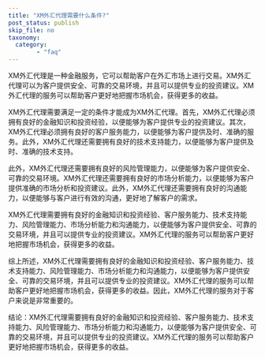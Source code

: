 ```yaml
---
title: "XM外汇代理需要什么条件?"
post_status: publish
skip_file: no
taxonomy:
  category:
        - "faq"
---
```


XM外汇代理是一种金融服务，它可以帮助客户在外汇市场上进行交易。XM外汇代理可以为客户提供安全、可靠的交易环境，并且可以提供专业的投资建议。XM外汇代理的服务可以帮助客户更好地把握市场机会，获得更多的收益。

XM外汇代理需要满足一定的条件才能成为XM外汇代理。首先，XM外汇代理必须拥有良好的金融知识和投资经验，以便能够为客户提供专业的投资建议。其次，XM外汇代理必须拥有良好的客户服务能力，以便能够为客户提供及时、准确的服务。此外，XM外汇代理还需要拥有良好的技术支持能力，以便能够为客户提供及时、准确的技术支持。

此外，XM外汇代理还需要拥有良好的风险管理能力，以便能够为客户提供安全、可靠的交易环境。XM外汇代理还需要拥有良好的市场分析能力，以便能够为客户提供准确的市场分析和投资建议。此外，XM外汇代理还需要拥有良好的沟通能力，以便能够与客户进行有效的沟通，更好地了解客户的需求。

XM外汇代理需要拥有良好的金融知识和投资经验、客户服务能力、技术支持能力、风险管理能力、市场分析能力和沟通能力，以便能够为客户提供安全、可靠的交易环境，并且可以提供专业的投资建议。XM外汇代理的服务可以帮助客户更好地把握市场机会，获得更多的收益。

综上所述，XM外汇代理需要拥有良好的金融知识和投资经验、客户服务能力、技术支持能力、风险管理能力、市场分析能力和沟通能力，以便能够为客户提供安全、可靠的交易环境，并且可以提供专业的投资建议。XM外汇代理的服务可以帮助客户更好地把握市场机会，获得更多的收益。因此，XM外汇代理的服务对于客户来说是非常重要的。

结论：XM外汇代理需要拥有良好的金融知识和投资经验、客户服务能力、技术支持能力、风险管理能力、市场分析能力和沟通能力，以便能够为客户提供安全、可靠的交易环境，并且可以提供专业的投资建议。XM外汇代理的服务可以帮助客户更好地把握市场机会，获得更多的收益。
